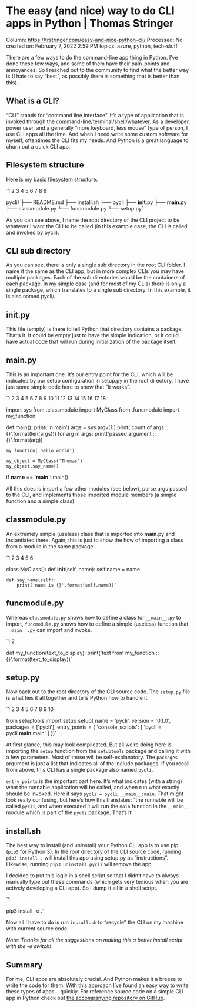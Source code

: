 # The easy (and nice) way to do CLI apps in Python | Thomas Stringer

Column: https://trstringer.com/easy-and-nice-python-cli/
Processed: No
created on: February 7, 2022 2:59 PM
topics: azure, python, tech-stuff

There are a few ways to do the command-line app thing in Python. I’ve done these few ways, and some of them have their pain-points and annoyances. So I reached out to the community to find what the better way is (I hate to say “best”, as possibly there is something that is better than this).

## What is a CLI?

“CLI” stands for “command line interface”. It’s a type of application that is invoked through the command-line/terminal/shell/whatever. As a developer, power user, and a generally “more keyboard, less mouse” type of person, I use CLI apps all the time. And when I need write some custom software for myself, oftentimes the CLI fits my needs. And Python is a great language to churn out a quick CLI app.

## Filesystem structure

Here is my basic filesystem structure:

`1
2
3
4
5
6
7
8
9

pycli/
├── README.md
├── install.sh
├── pycli
  ├── __init__.py
  ├── __main__.py
  ├── classmodule.py
  └── funcmodule.py
└── setup.py`

As you can see above, I name the root directory of the CLI project to be whatever I want the CLI to be called (in this example case, the CLI is called and invoked by pycli).

## CLI sub directory

As you can see, there is only a single sub directory in the root CLI folder. I name it the same as the CLI app, but in more complex CLIs you may have multiple packages. Each of the sub directories would be the containers of each package. In my simple case (and for most of my CLIs) there is only a single package, which translates to a single sub directory. In this example, it is also named pycli/.

## **init**.py

This file (empty) is there to tell Python that directory contains a package. That’s it. It could be empty just to have the simple indication, or it could have actual code that will run during initialization of the package itself.

## **main**.py

This is an important one. It’s our entry point for the CLI, which will be indicated by our setup configuration in setup.py in the root directory. I have just some simple code here to show that “it works”.

`1
2
3
4
5
6
7
8
9
10
11
12
13
14
15
16
17
18

import sys
from .classmodule import MyClass
from .funcmodule import my_function

def main():
    print('in main')
    args = sys.argv[1:]
    print('count of args :: {}'.format(len(args)))
    for arg in args:
        print('passed argument :: {}'.format(arg))

    my_function('hello world')

    my_object = MyClass('Thomas')
    my_object.say_name()

if __name__ == '__main__':
    main()`

All this does is import a few other modules (see below), parse args passed to the CLI, and implements those imported module members (a simple function and a simple class).

## classmodule.py

An extremely simple (useless) class that is imported into **main**.py and instantiated there. Again, this is just to show the how of importing a class from a module in the same package.

`1
2
3
4
5
6

class MyClass():
    def __init__(self, name):
        self.name = name

    def say_name(self):
        print('name is {}'.format(self.name))`

## funcmodule.py

Whereas `classmodule.py` shows how to define a class for `__main__.py` to import, `funcmodule.py` shows how to define a simple (useless) function that `__main__.py` can import and invoke.

`1
2

def my_function(text_to_display):
    print('text from my_function :: {}'.format(text_to_display))`

## setup.py

Now back out to the root directory of the CLI source code. The `setup.py` file is what ties it all together and tells Python how to handle it.

`1
2
3
4
5
6
7
8
9
10

from setuptools import setup
setup(
    name = 'pycli',
    version = '0.1.0',
    packages = ['pycli'],
    entry_points = {
        'console_scripts': [
            'pycli = pycli.__main__:main'
        ]
    })`

At first glance, this may look complicated. But all we’re doing here is importing the `setup` function from the `setuptools` package and calling it with a few parameters. Most of those will be self-explanatory. The `packages` argument is just a list that indicates all of the include packages. If you recall from above, this CLI has a single package also named `pycli`.

`entry_points` is the important part here. It’s what indicates (with a string) what the runnable application will be called, and when run what exactly should be invoked. Here it says `pycli = pycli.__main__:main`. That might look really confusing, but here’s how this translates: “the runnable will be called `pycli`, and when executed it will run the `main` function in the `__main__` module which is part of the `pycli` package. That’s it!

## install.sh

The best way to install (and uninstall) your Python CLI app is to use pip (`pip3` for Python 3). In the root directory of the CLI source code, running `pip3 install .` will install this app using setup.py as “instructions”. Likewise, running `pip3 uninstall pycli` will remove the app.

I decided to put this logic in a shell script so that I didn’t have to always manually type out these commands (which gets very tedious when you are actively developing a CLI app). So I dump it all in a shell script.

`1

pip3 install -e .`

Now all I have to do is run `install.sh` to “recycle” the CLI on my machine with current source code.

*Note: Thanks for all the suggestions on making this a better install script with the -e switch!*

## Summary

For me, CLI apps are absolutely crucial. And Python makes it a breeze to write the code for them. With this approach I’ve found an easy way to write these types of apps… quickly. For reference source code on a simple CLI app in Python check out [the accompanying repository on GitHub](https://github.com/trstringer/pycli).
